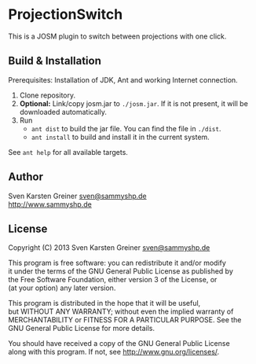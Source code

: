ProjectionSwitch 
================

This is a JOSM plugin to switch between projections with one click.


Build & Installation
--------------------

Prerequisites: Installation of JDK, Ant and working Internet connection.

1. Clone repository.
2. **Optional:** Link/copy josm.jar to `./josm.jar`. If it is not present, it will be downloaded automatically.
3. Run
    - `ant dist` to build the jar file. You can find the file in `./dist`.
    - `ant install` to build and install it in the current system.

See `ant help` for all available targets.


Author
------

Sven Karsten Greiner <sven@sammyshp.de>  
http://www.sammyshp.de


License
-------

Copyright (C) 2013 Sven Karsten Greiner <sven@sammyshp.de>

This program is free software: you can redistribute it and/or modify  
it under the terms of the GNU General Public License as published by  
the Free Software Foundation, either version 3 of the License, or  
(at your option) any later version.

This program is distributed in the hope that it will be useful,  
but WITHOUT ANY WARRANTY; without even the implied warranty of  
MERCHANTABILITY or FITNESS FOR A PARTICULAR PURPOSE. See the  
GNU General Public License for more details.

You should have received a copy of the GNU General Public License  
along with this program. If not, see <http://www.gnu.org/licenses/>.

